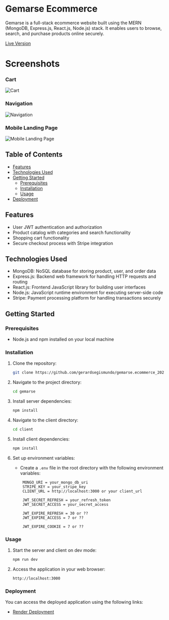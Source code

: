 # Gemarse Ecommerce

Gemarse is a full-stack ecommerce website built using the MERN (MongoDB, Express.js, React.js, Node.js) stack. It enables users to browse, search, and purchase products online securely.

[Live Version](https://gemarseecommerce2023-production.up.railway.app/)

# Screenshots

### Cart

![Cart](https://github.com/gerardsegismundo/gemarse.ecommerce_2023/assets/30321279/6310fd25-26fa-45a2-a36a-b49168eafd1b)

### Navigation

![Navigation](https://github.com/gerardsegismundo/gemarse.ecommerce_2023/assets/30321279/1377d9bd-b323-4e17-9823-d41cd2ab3780)

### Mobile Landing Page

![Mobile Landing Page](https://github.com/gerardsegismundo/gemarse.ecommerce_2023/assets/30321279/f53d65a0-e1e3-4a1f-9ec4-03b9e8a26924)

## Table of Contents

- [Features](#features)
- [Technologies Used](#technologies-used)
- [Getting Started](#getting-started)
  - [Prerequisites](#prerequisites)
  - [Installation](#installation)
  - [Usage](#usage)
- [Deployment](#deployment)

## Features

- User JWT authentication and authorization
- Product catalog with categories and search functionality
- Shopping cart functionality
- Secure checkout process with Stripe integration

## Technologies Used

- MongoDB: NoSQL database for storing product, user, and order data
- Express.js: Backend web framework for handling HTTP requests and routing
- React.js: Frontend JavaScript library for building user interfaces
- Node.js: JavaScript runtime environment for executing server-side code
- Stripe: Payment processing platform for handling transactions securely

## Getting Started

### Prerequisites

- Node.js and npm installed on your local machine

### Installation

1. Clone the repository:

   ```bash
   git clone https://github.com/gerardsegismundo/gemarse.ecommerce_2023
   ```

2. Navigate to the project directory:

   ```bash
   cd gemarse
   ```

3. Install server dependencies:

   ```bash
   npm install
   ```

4. Navigate to the client directory:

   ```bash
   cd client
   ```

5. Install client dependencies:

   ```bash
   npm install
   ```

6. Set up environment variables:

   - Create a `.env` file in the root directory with the following environment variables:

     ```
      MONGO_URI = your_mongo_db_uri
      STRIPE_KEY = your_stripe_key
      CLIENT_URL = http://localhost:3000 or your client_url

      JWT_SECRET_REFRESH = your_refresh_token
      JWT_SECRET_ACCESS = your_secret_access

      JWT_EXPIRE_REFRESH = 30 or ??
      JWT_EXPIRE_ACCESS = 7 or ??

      JWT_EXPIRE_COOKIE = 7 or ??
     ```

### Usage

1. Start the server and client on dev mode:

   ```bash
   npm run dev
   ```

2. Access the application in your web browser:

   ```
   http://localhost:3000
   ```

### Deployment

You can access the deployed application using the following links:

- [Render Deployment](https://gemarse.onrender.com/)
